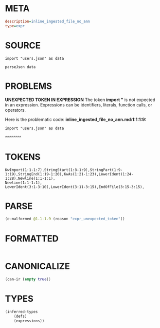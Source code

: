 # META
~~~ini
description=inline_ingested_file_no_ann
type=expr
~~~
# SOURCE
~~~roc
import "users.json" as data

parseJson data
~~~
# PROBLEMS
**UNEXPECTED TOKEN IN EXPRESSION**
The token **import "** is not expected in an expression.
Expressions can be identifiers, literals, function calls, or operators.

Here is the problematic code:
**inline_ingested_file_no_ann.md:1:1:1:9:**
```roc
import "users.json" as data
```
^^^^^^^^


# TOKENS
~~~zig
KwImport(1:1-1:7),StringStart(1:8-1:9),StringPart(1:9-1:19),StringEnd(1:19-1:20),KwAs(1:21-1:23),LowerIdent(1:24-1:28),Newline(1:1-1:1),
Newline(1:1-1:1),
LowerIdent(3:1-3:10),LowerIdent(3:11-3:15),EndOfFile(3:15-3:15),
~~~
# PARSE
~~~clojure
(e-malformed @1.1-1.9 (reason "expr_unexpected_token"))
~~~
# FORMATTED
~~~roc

~~~
# CANONICALIZE
~~~clojure
(can-ir (empty true))
~~~
# TYPES
~~~clojure
(inferred-types
	(defs)
	(expressions))
~~~
